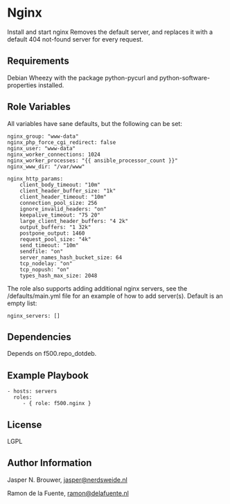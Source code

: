 Nginx
========

Install and start nginx
Removes the default server, and replaces it with a default 404 not-found server for every request.

Requirements
------------

Debian Wheezy with the package python-pycurl and python-software-properties installed.

Role Variables
--------------

All variables have sane defaults, but the following can be set:

    nginx_group: "www-data"
    nginx_php_force_cgi_redirect: false
    nginx_user: "www-data"
    nginx_worker_connections: 1024
    nginx_worker_processes: "{{ ansible_processor_count }}"
    nginx_www_dir: "/var/www"

    nginx_http_params:
        client_body_timeout: "10m"
        client_header_buffer_size: "1k"
        client_header_timeout: "10m"
        connection_pool_size: 256
        ignore_invalid_headers: "on"
        keepalive_timeout: "75 20"
        large_client_header_buffers: "4 2k"
        output_buffers: "1 32k"
        postpone_output: 1460
        request_pool_size: "4k"
        send_timeout: "10m"
        sendfile: "on"
        server_names_hash_bucket_size: 64
        tcp_nodelay: "on"
        tcp_nopush: "on"
        types_hash_max_size: 2048

The role also supports adding additional nginx servers, see the /defaults/main.yml file
for an example of how to add server(s). Default is an empty list:

    nginx_servers: []

Dependencies
------------

Depends on f500.repo_dotdeb.

Example Playbook
-------------------------

    - hosts: servers
      roles:
         - { role: f500.nginx }

License
-------

LGPL

Author Information
------------------

Jasper N. Brouwer, jasper@nerdsweide.nl

Ramon de la Fuente, ramon@delafuente.nl
